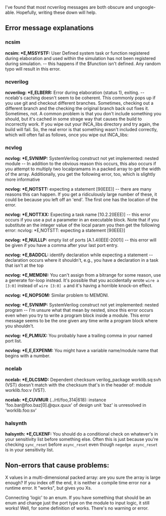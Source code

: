 I've found that most ncverilog messages are both obscure and ungoogle-able. Hopefully, writing these down will help.

## Error message explanations

### ncsim

**ncsim: \*E,MSSYSTF:** User Defined system task or function registered during elaboration and used within the simulation has not been registered during simulation. -- this happens if the $function isn't defined. Any random typo will result in this error.

### ncverilog

**ncverilog: \*E,ELBERR:** Error during elaboration (status 1), exiting. -- ncelab's caching doesn't seem to be coherent. This commonly pops up if you use git and checkout different branches. Sometimes, checking out a different branch and the checking the original branch back out fixes it. Sometimes, not. A common problem is that you don't include something you should, but it's cached in some strage way that causes the build to incorrectly work. If you wipe out your INCA_libs directory and try again, the build will fail. So, the real error is that something wasn't included correctly, which will often fail as follows, once you wipe out INCA_libs:

### ncvlog

**ncvlog: \*E,SVNIMP:** SystemVerilog construct not yet implemented:  nested module -- In addition to the obvious reason this occurs, this also occurs if you attempt to multiply two localpramams in a packed array to get the width of the array. Additionally, you get the following error, too, which is slightly more informative

**ncvlog: \*E,NOTSTT:** expecting a statement [9(IEEE)] -- there are many reasons this can happen. If you get a ridiculously large number of these, it could be because you left off an 'end'. The first one has the location of the error.

**ncvlog: \*E,NOTTXX:** Expecting a task name [10.2.2(IEEE)] -- this error occurs if you use a put a parameter in an executable block. Note that if you substitute an the integer value of the local param you then get the following error:
ncvlog: *E,NOTSTT: expecting a statement [9(IEEE)]


**ncvlog: \*E,NULLLP:** empty list of ports [A.1.4(IEEE-2001)] -- this error will be given if you have a comma after your last port entry.

**ncvlog: \*E,BADDCL:** identify declaration while expecting a statement -- declaration occurs where it shouldn't, e.g., you have a declaration in a task that isn't at the top

**ncvlog: \*E,MEMDNI:** You can't assign from a bitrange for some reason, use a generate for-loop instead. It's possible that you accidentally wrote `wire a [3:0]` instead of `wire [3:0] a` and it's having a horrible knock-on effect.

**ncvlog: \*E,NOPSOM:** Similar problem to MEMDNI.

**ncvlog: \*E,SVNIMP:** SystemVerilog construct not yet implemented:  nested program -- I'm unsure what that mean by nested, since this error occurs even when you try to write a program block inside a module. This error message seems to be the one given any time write a program block where you shouldn't.

**ncvlog: \*E,PLMIUX:** You probably have a trailing comma in your named port list.

**ncvlog: \*E,E,EXPENM:** You might have a variable name/module name that begins with a number. 

### ncelab

**ncelab: \*E,DLCSMD:** Dependent checksum verilog_package worklib.sq:svh (VST) doesn't match with the checksum that's in the header of: module worklib.foo:v (VST).

**ncelab: \*E,CUVMUR** (../rtl/foo,314|618): instance 'foo.bar@foo<module>.baz[0].@qux<module>.quux' of design unit 'baz' is unresolved in 'worklib.foo:sv'

### halsynth

**halsynth: \*E,CLKENF:** You should do a conditional check on whatever's in your sensitivity list before something else. Often this is just because you're checking `sync_reset` before `async_reset` even though `negedge async_reset` is in your sensitivity list.


## Non-errors that cause problems:

X values in a multi-dimensional packed array: are you sure the array is large enough? If you index off the end, it is neither a compile time error nor a runtime error. It "works", but gives you Xs.

Connecting 'logic' to an enum. If you have something that should be an enum and change just the port type on the module to input logic, it still works! Well, for some definition of works. There's no warning or error.
